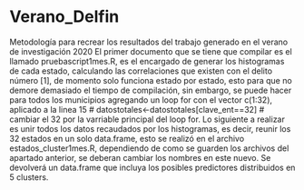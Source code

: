 # Verano_Delfin
Metodología para recrear los resultados del trabajo generado en el verano de investigación 2020
El primer documento que se tiene que compilar es el llamado pruebascript1mes.R, es el encargado de generar los histogramas de cada estado, calculando las correlaciones que existen con el delito número [1], de momento solo funciona estado por estado, esto para que no demore demasiado el tiempo de compilación, sin embargo, se puede hacer para todos los municipios agregando un loop for con el vector c(1:32), aplicado a la linea 15 # datostotales<-datostotales[clave_ent==32] # cambiar el 32 por la varriable principal del loop for.
Lo siguiente a realizar es unir todos los datos recaudados por los histogramas, es decir, reunir los 32 estados en un solo data.frame, esto se realizó en el archivo estados_cluster1mes.R, dependiendo de como se guarden los archivos del apartado anterior, se deberan cambiar los nombres en este nuevo. Se devolverá un data.frame que incluya los posibles predictores distribuidos en 5 clusters.
